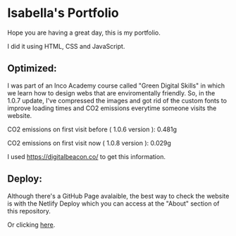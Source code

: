 
# Isabella's Portfolio

Hope you are having a great day, this is my portfolio.

I did it using HTML, CSS and JavaScript.
## Optimized:
I was part of an Inco Academy course called "Green Digital Skills" in which we learn how to design webs that are enviromentally friendly.
So, in the 1.0.7 update, I've compressed the images and got rid of the custom fonts to improve loading times and CO2 emissions everytime someone visits the website.

CO2 emissions on first visit before ( 1.0.6 version ):
0.481g

CO2 emissions on first visit now ( 1.0.8 version ):
0.029g

I used https://digitalbeacon.co/ to get this information.

## Deploy:

Although there's a GitHub Page avalaible, the best way to check the website is with the Netlify Deploy which you can access at the "About" section of this repository.

Or clicking [here](https://isabellaparryportfolio.netlify.app/).
